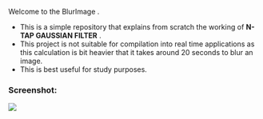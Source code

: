 Welcome to the BlurImage .
*  This is a simple repository that explains from scratch the working of **N-TAP GAUSSIAN FILTER** . 
* This project is not suitable for compilation into real time applications as this calculation is bit heavier that it takes around 20 seconds to blur an image.
*  This is best useful for study purposes.
### Screenshot:
![](https://image.prntscr.com/image/MIMtmNzkTZumxpiWY6CC-w.png)
